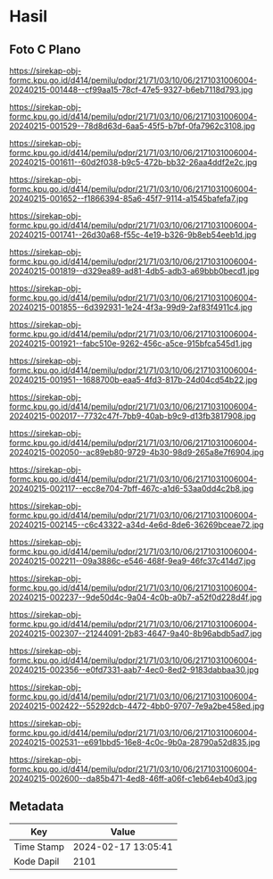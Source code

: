 # Hasil

## Foto C Plano

https://sirekap-obj-formc.kpu.go.id/d414/pemilu/pdpr/21/71/03/10/06/2171031006004-20240215-001448--cf99aa15-78cf-47e5-9327-b6eb7118d793.jpg

https://sirekap-obj-formc.kpu.go.id/d414/pemilu/pdpr/21/71/03/10/06/2171031006004-20240215-001529--78d8d63d-6aa5-45f5-b7bf-0fa7962c3108.jpg

https://sirekap-obj-formc.kpu.go.id/d414/pemilu/pdpr/21/71/03/10/06/2171031006004-20240215-001611--60d2f038-b9c5-472b-bb32-26aa4ddf2e2c.jpg

https://sirekap-obj-formc.kpu.go.id/d414/pemilu/pdpr/21/71/03/10/06/2171031006004-20240215-001652--f1866394-85a6-45f7-9114-a1545bafefa7.jpg

https://sirekap-obj-formc.kpu.go.id/d414/pemilu/pdpr/21/71/03/10/06/2171031006004-20240215-001741--26d30a68-f55c-4e19-b326-9b8eb54eeb1d.jpg

https://sirekap-obj-formc.kpu.go.id/d414/pemilu/pdpr/21/71/03/10/06/2171031006004-20240215-001819--d329ea89-ad81-4db5-adb3-a69bbb0becd1.jpg

https://sirekap-obj-formc.kpu.go.id/d414/pemilu/pdpr/21/71/03/10/06/2171031006004-20240215-001855--6d392931-1e24-4f3a-99d9-2af83f4911c4.jpg

https://sirekap-obj-formc.kpu.go.id/d414/pemilu/pdpr/21/71/03/10/06/2171031006004-20240215-001921--fabc510e-9262-456c-a5ce-915bfca545d1.jpg

https://sirekap-obj-formc.kpu.go.id/d414/pemilu/pdpr/21/71/03/10/06/2171031006004-20240215-001951--1688700b-eaa5-4fd3-817b-24d04cd54b22.jpg

https://sirekap-obj-formc.kpu.go.id/d414/pemilu/pdpr/21/71/03/10/06/2171031006004-20240215-002017--7732c47f-7bb9-40ab-b9c9-d13fb3817908.jpg

https://sirekap-obj-formc.kpu.go.id/d414/pemilu/pdpr/21/71/03/10/06/2171031006004-20240215-002050--ac89eb80-9729-4b30-98d9-265a8e7f6904.jpg

https://sirekap-obj-formc.kpu.go.id/d414/pemilu/pdpr/21/71/03/10/06/2171031006004-20240215-002117--ecc8e704-7bff-467c-a1d6-53aa0dd4c2b8.jpg

https://sirekap-obj-formc.kpu.go.id/d414/pemilu/pdpr/21/71/03/10/06/2171031006004-20240215-002145--c6c43322-a34d-4e6d-8de6-36269bceae72.jpg

https://sirekap-obj-formc.kpu.go.id/d414/pemilu/pdpr/21/71/03/10/06/2171031006004-20240215-002211--09a3886c-e546-468f-9ea9-46fc37c414d7.jpg

https://sirekap-obj-formc.kpu.go.id/d414/pemilu/pdpr/21/71/03/10/06/2171031006004-20240215-002237--9de50d4c-9a04-4c0b-a0b7-a52f0d228d4f.jpg

https://sirekap-obj-formc.kpu.go.id/d414/pemilu/pdpr/21/71/03/10/06/2171031006004-20240215-002307--21244091-2b83-4647-9a40-8b96abdb5ad7.jpg

https://sirekap-obj-formc.kpu.go.id/d414/pemilu/pdpr/21/71/03/10/06/2171031006004-20240215-002356--e0fd7331-aab7-4ec0-8ed2-9183dabbaa30.jpg

https://sirekap-obj-formc.kpu.go.id/d414/pemilu/pdpr/21/71/03/10/06/2171031006004-20240215-002422--55292dcb-4472-4bb0-9707-7e9a2be458ed.jpg

https://sirekap-obj-formc.kpu.go.id/d414/pemilu/pdpr/21/71/03/10/06/2171031006004-20240215-002531--e691bbd5-16e8-4c0c-9b0a-28790a52d835.jpg

https://sirekap-obj-formc.kpu.go.id/d414/pemilu/pdpr/21/71/03/10/06/2171031006004-20240215-002600--da85b471-4ed8-46ff-a06f-c1eb64eb40d3.jpg


## Metadata

| Key        | Value               |
| ---------- | ------------------- |
| Time Stamp | 2024-02-17 13:05:41 |
| Kode Dapil | 2101                |



